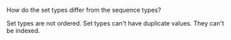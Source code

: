 How do the set types differ from the sequence types?

Set types are not ordered. Set types can't have duplicate values. They can't be indexed.